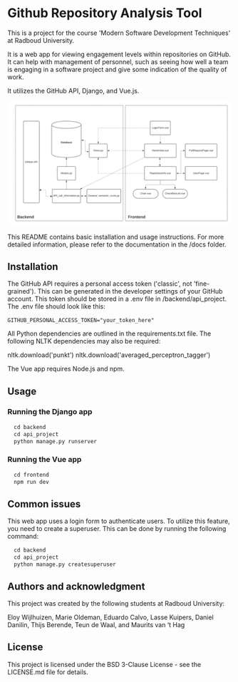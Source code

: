 # Github Repository Analysis Tool

This is a project for the course 'Modern Software Development Techniques' at Radboud University.

It is a web app for viewing engagement levels within repositories on GitHub. It can help with management of personnel, such as seeing how well a team is engaging in a software project and give some indication of the quality of work.

It utilizes the GitHub API, Django, and Vue.js.

![image](frontend/public/box_diagram.png)

This README contains basic installation and usage instructions. For more detailed information, please refer to the documentation in the /docs folder.

## Installation

The GitHub API requires a personal access token ('classic', not 'fine-grained'). This can be generated in the developer settings of your GitHub account. This token should be stored in a .env file in /backend/api_project. The .env file should look like this:

```
GITHUB_PERSONAL_ACCESS_TOKEN="your_token_here"
```

All Python dependencies are outlined in the requirements.txt file. The following NLTK dependencies may also be required:

nltk.download('punkt')
nltk.download('averaged_perceptron_tagger')

The Vue app requires Node.js and npm.

## Usage

### Running the Django app

```
  cd backend
  cd api_project
  python manage.py runserver
```

### Running the Vue app

```
  cd frontend
  npm run dev
```

## Common issues

This web app uses a login form to authenticate users. To utilize this feature, you need to create a superuser. This can be done by running the following command:

```
  cd backend
  cd api_project
  python manage.py createsuperuser
```

## Authors and acknowledgment

This project was created by the following students at Radboud University:

Eloy Wijlhuizen, Marie Oldeman, Eduardo Calvo, Lasse Kuipers, Daniel Danilin, Thijs Berende, Teun de Waal, and Maurits van ‘t Hag

## License

This project is licensed under the BSD 3-Clause License - see the LICENSE.md file for details.